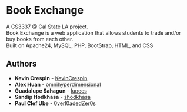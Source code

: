 # Book Exchange

A CS3337 @ Cal State LA project.</br>
Book Exchange is a web application that allows students to trade and/or buy books from each other.</br>
Built on Apache24, MySQL, PHP, BootStrap, HTML, and CSS

## Authors

* **Kevin Crespin** - [KevinCrespin](https://github.com/KevinCrespin)
* **Alex Huan** - [omnihyperdimensional](https://github.com/omnihyperdimensional)
* **Guadalupe Sahagun** - [lupecs](https://github.com/lupecs)
* **Sandip Hodkhasa** - [shodkhasa](https://github.com/shodkhasa)
* **Paul Clef Ube** - [0verl0adedZer0s](https://github.com/0verl0adedZer0s)
